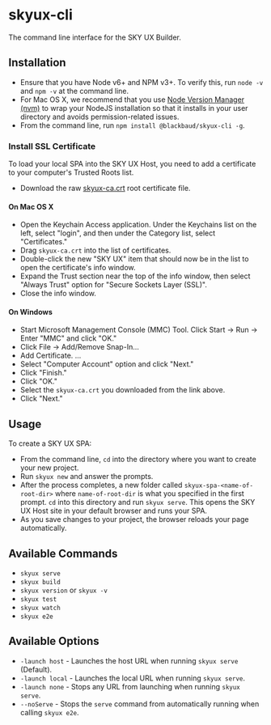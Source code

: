 # skyux-cli
The command line interface for the SKY UX Builder.

## Installation

- Ensure that you have Node v6+ and NPM v3+. To verify this, run `node -v` and `npm -v` at the command line.
- For Mac OS X, we recommend that you use [Node Version Manager (nvm)](https://github.com/creationix/nvm) to wrap your NodeJS installation so that it installs in your user directory and avoids permission-related issues. 
- From the command line, run `npm install @blackbaud/skyux-cli -g`.

### Install SSL Certificate
To load your local SPA into the SKY UX Host, you need to add a certificate to your computer's Trusted Roots list.

- Download the raw [skyux-ca.crt](https://raw.githubusercontent.com/blackbaud/skyux-builder/master/ssl/skyux-ca.crt) root certificate file.

#### On Mac OS X

- Open the Keychain Access application. Under the Keychains list on the left, select "login", and then under the Category list, select "Certificates."
- Drag `skyux-ca.crt` into the list of certificates.
- Double-click the new "SKY UX" item that should now be in the list to open the certificate's info window.
- Expand the Trust section near the top of the info window, then select "Always Trust" option for "Secure Sockets Layer (SSL)".
- Close the info window.

#### On Windows

- Start Microsoft Management Console (MMC) Tool. Click Start -> Run -> Enter "MMC" and click "OK."
- Click File -> Add/Remove Snap-In...
- Add Certificate. ...
- Select "Computer Account" option and click "Next."
- Click "Finish."
- Click "OK."
- Select the `skyux-ca.crt` you downloaded from the link above.
- Click "Next."

## Usage

To create a SKY UX SPA:

- From the command line, `cd` into the directory where you want to create your new project.
- Run `skyux new` and answer the prompts.
- After the process completes, a new folder called `skyux-spa-<name-of-root-dir>` where `name-of-root-dir` is what you specified in the first prompt. `cd` into this directory and run `skyux serve`. This opens the SKY UX Host site in your default browser and runs your SPA.
- As you save changes to your project, the browser reloads your page automatically.

## Available Commands

- `skyux serve`
- `skyux build`
- `skyux version` or `skyux -v`
- `skyux test`
- `skyux watch`
- `skyux e2e`

## Available Options

- `-launch host` - Launches the host URL when running `skyux serve` (Default).
- `-launch local` - Launches the local URL when running `skyux serve`.
- `-launch none` - Stops any URL from launching when running `skyux serve`.
- `--noServe` - Stops the `serve` command from automatically running when calling `skyux e2e`.
